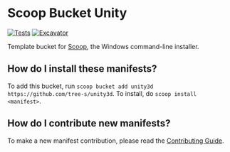 # Scoop Bucket Unity 

<!-- Uncomment the following line after replacing placeholders -->
[![Tests](https://github.com/tree-s/unity3d/actions/workflows/ci.yml/badge.svg)](https://github.com/<username>/unity3d/actions/workflows/ci.yml) [![Excavator](https://github.com/tree-s/unity3d/actions/workflows/excavator.yml/badge.svg)](https://github.com/<username>/unity3d/actions/workflows/excavator.yml)

Template bucket for [Scoop](https://scoop.sh), the Windows command-line installer.

How do I install these manifests?
---------------------------------

To add this bucket, run `scoop bucket add unity3d https://github.com/tree-s/unity3d`. To install, do `scoop install <manifest>`.

How do I contribute new manifests?
----------------------------------

To make a new manifest contribution, please read the [Contributing Guide](https://github.com/ScoopInstaller/.github/blob/main/.github/CONTRIBUTING.md).
